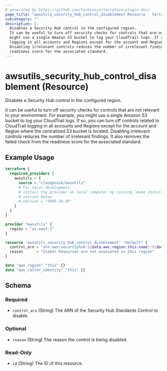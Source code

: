 ```yaml
---
# generated by https://github.com/hashicorp/terraform-plugin-docs
page_title: "awsutils_security_hub_control_disablement Resource - terraform-provider-awsutils"
subcategory: ""
description: |-
  Disables a Security Hub control in the configured region.
  It can be useful to turn off security checks for controls that are not relevant to your environment. For example, you
  might use a single Amazon S3 bucket to log your CloudTrail logs. If so, you can turn off controls related to CloudTrail
  logging in all accounts and Regions except for the account and Region where the centralized S3 bucket is located.
  Disabling irrelevant controls reduces the number of irrelevant findings. It also removes the failed check from the
  readiness score for the associated standard.
---
```


# awsutils_security_hub_control_disablement (Resource)

Disables a Security Hub control in the configured region.

It can be useful to turn off security checks for controls that are not relevant to your environment. For example, you 
might use a single Amazon S3 bucket to log your CloudTrail logs. If so, you can turn off controls related to CloudTrail 
logging in all accounts and Regions except for the account and Region where the centralized S3 bucket is located. 
Disabling irrelevant controls reduces the number of irrelevant findings. It also removes the failed check from the 
readiness score for the associated standard.

## Example Usage

```terraform
terraform {
  required_providers {
    awsutils = {
      source = "cloudposse/awsutils"
      # For local development,
      # install the provider on local computer by running `make install` from the root of the repo, and uncomment the 
      # version below
      # version = "9999.99.99"
    }
  }
}

provider "awsutils" {
  region = "us-east-1"
}

resource "awsutils_security_hub_control_disablement" "default" {
  control_arn = "arn:aws:securityhub:${data.aws_region.this.name}:${data.aws_caller_identity.this.account_id}:control/cis-aws-foundations-benchmark/v/1.2.0/1.1"
  reason      = "Global Resources are not evaluated in this region"
}

data "aws_region" "this" {}
data "aws_caller_identity" "this" {}
```

<!-- schema generated by tfplugindocs -->
## Schema

### Required

- `control_arn` (String) The ARN of the Security Hub Standards Control to disable.

### Optional

- `reason` (String) The reason the control is being disabled.

### Read-Only

- `id` (String) The ID of this resource.



